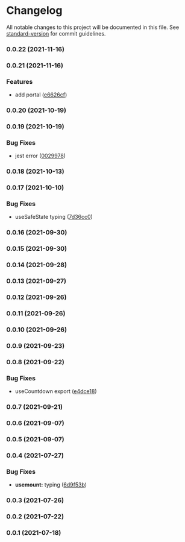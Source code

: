 # Changelog

All notable changes to this project will be documented in this file. See [standard-version](https://github.com/conventional-changelog/standard-version) for commit guidelines.

### 0.0.22 (2021-11-16)

### 0.0.21 (2021-11-16)


### Features

* add portal ([e6626cf](https://github.com/planjs/react-utils/commit/e6626cf78bfcf2e20ae759b4df606ece4d075f6b))

### 0.0.20 (2021-10-19)

### 0.0.19 (2021-10-19)


### Bug Fixes

* jest error ([0029978](https://github.com/planjs/react-utils/commit/002997827b5e9243103ee7a82b8329463401cb43))

### 0.0.18 (2021-10-13)

### 0.0.17 (2021-10-10)


### Bug Fixes

* useSafeState typing ([7d36cc0](https://github.com/planjs/react-utils/commit/7d36cc08b01604843d03ca4c3c313b7c043da64f))

### 0.0.16 (2021-09-30)

### 0.0.15 (2021-09-30)

### 0.0.14 (2021-09-28)

### 0.0.13 (2021-09-27)

### 0.0.12 (2021-09-26)

### 0.0.11 (2021-09-26)

### 0.0.10 (2021-09-26)

### 0.0.9 (2021-09-23)

### 0.0.8 (2021-09-22)


### Bug Fixes

* useCountdown export ([e4dce18](https://github.com/planjs/react-utils/commit/e4dce180f69694af583a328bc7194da51c4a49bf))

### 0.0.7 (2021-09-21)

### 0.0.6 (2021-09-07)

### 0.0.5 (2021-09-07)

### 0.0.4 (2021-07-27)


### Bug Fixes

* **usemount:** typing ([6d9f53b](https://github.com/planjs/react-utils/commit/6d9f53b9345078ff12e2c9d2f81ccfde4287860c))

### 0.0.3 (2021-07-26)

### 0.0.2 (2021-07-22)

### 0.0.1 (2021-07-18)
